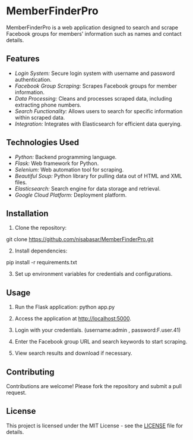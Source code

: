 # MemberFinderPro

MemberFinderPro is a web application designed to search and scrape Facebook groups for members' information such as names and contact details.

## Features

- *Login System:* Secure login system with username and password authentication.
- *Facebook Group Scraping:* Scrapes Facebook groups for member information.
- *Data Processing:* Cleans and processes scraped data, including extracting phone numbers.
- *Search Functionality:* Allows users to search for specific information within scraped data.
- *Integration:* Integrates with Elasticsearch for efficient data querying.

## Technologies Used

- *Python:* Backend programming language.
- *Flask:* Web framework for Python.
- *Selenium:* Web automation tool for scraping.
- *Beautiful Soup:* Python library for pulling data out of HTML and XML files.
- *Elasticsearch:* Search engine for data storage and retrieval.
- *Google Cloud Platform:* Deployment platform.

## Installation

1. Clone the repository:

git clone https://github.com/nisabasar/MemberFinderPro.git

2. Install dependencies:

pip install -r requirements.txt

3. Set up environment variables for credentials and configurations.

## Usage

1. Run the Flask application: python app.py

2. Access the application at [http://localhost:5000](http://localhost:5000).

3. Login with your credentials. (username:admin , password:F.user.41)

4. Enter the Facebook group URL and search keywords to start scraping.

5. View search results and download if necessary.

## Contributing

Contributions are welcome! Please fork the repository and submit a pull request.

## License

This project is licensed under the MIT License - see the [LICENSE](LICENSE) file for details.
